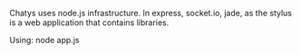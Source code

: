 Chatys uses node.js infrastructure. In express, socket.io, jade, as the stylus is a web application that contains libraries.

Using: node app.js